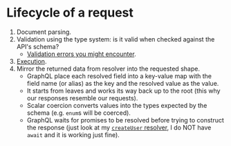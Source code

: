 # Lifecycle of a request

1. Document parsing.
2. Validation using the type system: is it valid when checked against the API's schema?
   - [Validation errors you might encounter](./common-validation-errors.md).
3. [Execution](./execution-from-inside.md).
4. Mirror the returned data from resolver into the requested shape.
   - GraphQL place each resolved field into a key-value map with the field name (or alias) as the key and the resolved value as the value.
   - It starts from leaves and works its way back up to the root (this why our responses resemble our requests).
   - Scalar coercion converts values into the types expected by the schema (e.g. `enum`s will be coerced).
   - GraphQL waits for promises to be resolved before trying to construct the response (just look at my [`createUser` resolver](https://github.com/kasir-barati/graphql/blob/63439cd4029023736636e039a1ddea2686b974b3/apps/todo-backend/src/resolvers/user.resolver.ts#L10-L17), I do NOT have `await` and it is working just fine).
